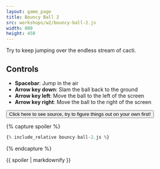 ```yaml
--- 
layout: game_page
title: Bouncy Ball 2
src: workshops/w2/bouncy-ball-2.js 
width: 800
height: 450
---
```

Try to keep jumping over the endless stream of cacti.
## Controls
* **Spacebar**: Jump in the air
* **Arrow key down**: Slam the ball back to the ground
* **Arrow key left**: Move the ball to the left of the screen
* **Arrow key right**: Move the ball to the right of the screen

<!-- Collapse buttons -->
<button class="btn btn-warning" type="button" data-toggle="collapse" data-target="#collapseExample"
aria-expanded="false" aria-controls="collapseExample">
Click here to see source, try to figure things out on your own first!
</button>
<!-- / Collapse buttons -->

{% capture spoiler %}
```javascript
{% include_relative bouncy-ball-2.js %}
```
{% endcapture %}

<!-- Collapsible element -->
<div class="collapse" id="collapseExample">
    {{ spoiler | markdownify }}
</div>